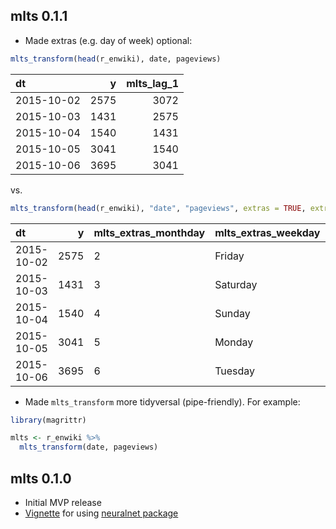 mlts 0.1.1
----------

- Made extras (e.g. day of week) optional:

```R
mlts_transform(head(r_enwiki), date, pageviews)
```

|dt         |    y| mlts_lag_1|
|:----------|----:|----------:|
|2015-10-02 | 2575|       3072|
|2015-10-03 | 1431|       2575|
|2015-10-04 | 1540|       1431|
|2015-10-05 | 3041|       1540|
|2015-10-06 | 3695|       3041|

vs.

```R
mlts_transform(head(r_enwiki), "date", "pageviews", extras = TRUE, extrasAsFactors = TRUE)
```

|dt         |    y|mlts_extras_monthday |mlts_extras_weekday |mlts_extras_week |mlts_extras_month |mlts_extras_year | mlts_lag_1|
|:----------|----:|:--------------------|:-------------------|:----------------|:-----------------|:----------------|----------:|
|2015-10-02 | 2575|2                    |Friday              |40               |October           |2015             |       3072|
|2015-10-03 | 1431|3                    |Saturday            |40               |October           |2015             |       2575|
|2015-10-04 | 1540|4                    |Sunday              |40               |October           |2015             |       1431|
|2015-10-05 | 3041|5                    |Monday              |40               |October           |2015             |       1540|
|2015-10-06 | 3695|6                    |Tuesday             |40               |October           |2015             |       3041|

- Made `mlts_transform` more tidyversal (pipe-friendly). For example:

```R
library(magrittr)

mlts <- r_enwiki %>%
  mlts_transform(date, pageviews)
```

mlts 0.1.0
----------

- Initial MVP release
- [Vignette](https://bearloga.github.io/maltese/neuralnet.html) for using [neuralnet package](https://cran.r-project.org/package=neuralnet)
